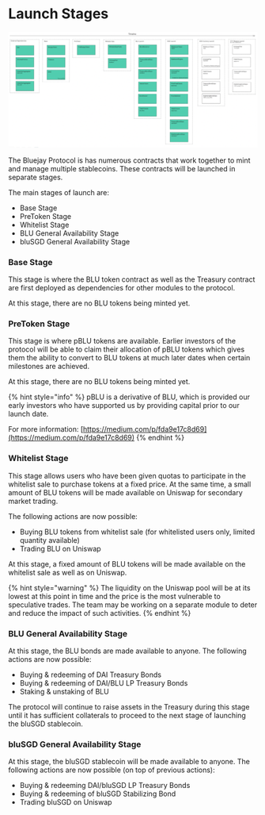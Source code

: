 # Launch Stages

![Contracts deployed in different stages of launch](../.gitbook/assets/image.png)

The Bluejay Protocol is has numerous contracts that work together to mint and manage multiple stablecoins. These contracts will be launched in separate stages.

The main stages of launch are:

* Base Stage
* PreToken Stage
* Whitelist Stage
* BLU General Availability Stage
* bluSGD General Availability Stage

### Base Stage

This stage is where the BLU token contract as well as the Treasury contract are first deployed as dependencies for other modules to the protocol.&#x20;

At this stage, there are no BLU tokens being minted yet.

### PreToken Stage

This stage is where pBLU tokens are available. Earlier investors of the protocol will be able to claim their allocation of pBLU tokens which gives them the ability to convert to BLU tokens at much later dates when certain milestones are achieved.&#x20;

At this stage, there are no BLU tokens being minted yet.

{% hint style="info" %}
pBLU is a derivative of BLU, which is provided our early investors who have supported us by providing capital prior to our launch date.&#x20;

For more information: [https://medium.com/p/fda9e17c8d69](https://medium.com/p/fda9e17c8d69)
{% endhint %}

### Whitelist Stage

This stage allows users who have been given quotas to participate in the whitelist sale to purchase tokens at a fixed price. At the same time, a small amount of BLU tokens will be made available on Uniswap for secondary market trading.&#x20;

The following actions are now possible:

* Buying BLU tokens from whitelist sale (for whitelisted users only, limited quantity available)
* Trading BLU on Uniswap

At this stage, a fixed amount of BLU tokens will be made available on the whitelist sale as well as on Uniswap.&#x20;

{% hint style="warning" %}
The liquidity on the Uniswap pool will be at its lowest at this point in time and the price is the most vulnerable to speculative trades. The team may be working on a separate module to deter and reduce the impact of such activities.
{% endhint %}

### BLU General Availability Stage

At this stage, the BLU bonds are made available to anyone. The following actions are now possible:

* Buying & redeeming of DAI Treasury Bonds
* Buying & redeeming of DAI/BLU LP Treasury Bonds
* Staking & unstaking of BLU

The protocol will continue to raise assets in the Treasury during this stage until it has sufficient collaterals to proceed to the next stage of launching the bluSGD stablecoin.&#x20;

### bluSGD General Availability Stage

At this stage, the bluSGD stablecoin will be made available to anyone. The following actions are now possible (on top of previous actions):

* Buying & redeeming DAI/bluSGD LP Treasury Bonds
* Buying & redeeming of bluSGD Stabilizing Bond
* Trading bluSGD on Uniswap

